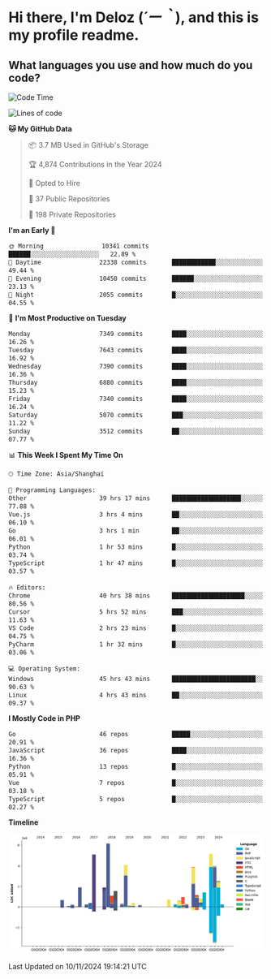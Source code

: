 # **Hi there, I'm Deloz (*´ー｀*), and this is my profile readme.**

## **What languages you use and how much do you code?**

<!--START_SECTION:waka-->
![Code Time](http://img.shields.io/badge/Code%20Time-5%2C021%20hrs%2049%20mins-blue)

![Lines of code](https://img.shields.io/badge/From%20Hello%20World%20I%27ve%20Written-46.3%20million%20lines%20of%20code-blue)

**🐱 My GitHub Data** 

> 📦 3.7 MB Used in GitHub's Storage 
 > 
> 🏆 4,874 Contributions in the Year 2024
 > 
> 💼 Opted to Hire
 > 
> 📜 37 Public Repositories 
 > 
> 🔑 198 Private Repositories 
 > 
**I'm an Early 🐤** 

```text
🌞 Morning                10341 commits       ██████░░░░░░░░░░░░░░░░░░░   22.89 % 
🌆 Daytime                22338 commits       ████████████░░░░░░░░░░░░░   49.44 % 
🌃 Evening                10450 commits       ██████░░░░░░░░░░░░░░░░░░░   23.13 % 
🌙 Night                  2055 commits        █░░░░░░░░░░░░░░░░░░░░░░░░   04.55 % 
```
📅 **I'm Most Productive on Tuesday** 

```text
Monday                   7349 commits        ████░░░░░░░░░░░░░░░░░░░░░   16.26 % 
Tuesday                  7643 commits        ████░░░░░░░░░░░░░░░░░░░░░   16.92 % 
Wednesday                7390 commits        ████░░░░░░░░░░░░░░░░░░░░░   16.36 % 
Thursday                 6880 commits        ████░░░░░░░░░░░░░░░░░░░░░   15.23 % 
Friday                   7340 commits        ████░░░░░░░░░░░░░░░░░░░░░   16.24 % 
Saturday                 5070 commits        ███░░░░░░░░░░░░░░░░░░░░░░   11.22 % 
Sunday                   3512 commits        ██░░░░░░░░░░░░░░░░░░░░░░░   07.77 % 
```


📊 **This Week I Spent My Time On** 

```text
🕑︎ Time Zone: Asia/Shanghai

💬 Programming Languages: 
Other                    39 hrs 17 mins      ███████████████████░░░░░░   77.88 % 
Vue.js                   3 hrs 4 mins        ██░░░░░░░░░░░░░░░░░░░░░░░   06.10 % 
Go                       3 hrs 1 min         ██░░░░░░░░░░░░░░░░░░░░░░░   06.01 % 
Python                   1 hr 53 mins        █░░░░░░░░░░░░░░░░░░░░░░░░   03.74 % 
TypeScript               1 hr 47 mins        █░░░░░░░░░░░░░░░░░░░░░░░░   03.57 % 

🔥 Editors: 
Chrome                   40 hrs 38 mins      ████████████████████░░░░░   80.56 % 
Cursor                   5 hrs 52 mins       ███░░░░░░░░░░░░░░░░░░░░░░   11.63 % 
VS Code                  2 hrs 23 mins       █░░░░░░░░░░░░░░░░░░░░░░░░   04.75 % 
PyCharm                  1 hr 32 mins        █░░░░░░░░░░░░░░░░░░░░░░░░   03.06 % 

💻 Operating System: 
Windows                  45 hrs 43 mins      ███████████████████████░░   90.63 % 
Linux                    4 hrs 43 mins       ██░░░░░░░░░░░░░░░░░░░░░░░   09.37 % 
```

**I Mostly Code in PHP** 

```text
Go                       46 repos            █████░░░░░░░░░░░░░░░░░░░░   20.91 % 
JavaScript               36 repos            ████░░░░░░░░░░░░░░░░░░░░░   16.36 % 
Python                   13 repos            █░░░░░░░░░░░░░░░░░░░░░░░░   05.91 % 
Vue                      7 repos             █░░░░░░░░░░░░░░░░░░░░░░░░   03.18 % 
TypeScript               5 repos             █░░░░░░░░░░░░░░░░░░░░░░░░   02.27 % 
```



**Timeline**

![Lines of Code chart](https://raw.githubusercontent.com/deloz/deloz/main/assets/bar_graph.png)


 Last Updated on 10/11/2024 19:14:21 UTC
<!--END_SECTION:waka-->
